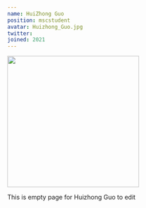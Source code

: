 ```yaml
---
name: HuiZhong Guo
position: mscstudent
avatar: Huizhong_Guo.jpg
twitter:
joined: 2021
---
```


<img width="300" src="{{site.baseurl}}/images/people/{{page.avatar}}" data-action="zoom">

This is empty page for Huizhong Guo to edit
